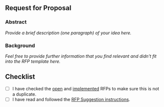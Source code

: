 ## Request for Proposal

### Abstract

*Provide a brief description (one paragraph) of your idea here.*


### Background

*Feel free to provide further information that you find relevant and didn't fit into the RFP template here.*


## Checklist
- [ ] I have checked the [open](https://github.com/w3f/General-Grants-Program/tree/master/rfp-proposal) and [implemented](https://github.com/w3f/General-Grants-Program/tree/master/rfp-proposal/implemented) RFPs to make sure this is not a duplicate.
- [ ] I have read and followed the [RFP Suggestion instructions](https://github.com/w3f/General-Grants-Program#mailbox_with_mail-rfp-suggestion).
